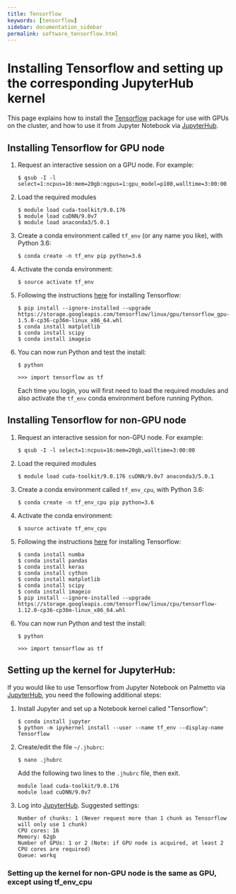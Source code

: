 ```yaml
---
title: Tensorflow
keywords: [tensorflow]
sidebar: documentation_sidebar
permalink: software_tensorflow.html
---
```


# Installing Tensorflow and setting up the corresponding JupyterHub kernel

This page explains how to install the [Tensorflow](https://www.tensorflow.org/)
package for use with GPUs on the cluster,
and how to use it from Jupyter Notebook via [JupyterHub](https://www.palmetto.clemson.edu/palmetto/jupyterhub_index.html).

## Installing Tensorflow for GPU node

1. Request an interactive session on a GPU node. For example:

   ```
   $ qsub -I -l select=1:ncpus=16:mem=20gb:ngpus=1:gpu_model=p100,walltime=3:00:00
   ```

1. Load the required modules

   ```
   $ module load cuda-toolkit/9.0.176
   $ module load cuDNN/9.0v7
   $ module load anaconda3/5.0.1
   ```

1. Create a conda environment called `tf_env` (or any name you like), with Python 3.6:

   ```
   $ conda create -n tf_env pip python=3.6
   ```

1. Activate the conda environment:

   ```
   $ source activate tf_env
   ```

1. Following the instructions [here](https://www.tensorflow.org/install/install_linux#installing_with_anaconda) for installing Tensorflow:

   ```
   $ pip install --ignore-installed --upgrade https://storage.googleapis.com/tensorflow/linux/gpu/tensorflow_gpu-1.5.0-cp36-cp36m-linux_x86_64.whl
   $ conda install matplotlib
   $ conda install scipy
   $ conda install imageio
   ```

1. You can now run Python and test the install:

   ```
   $ python

   >>> import tensorflow as tf
   ```

   Each time you login, you will first need to load the required modules
   and also activate the `tf_env` conda environment before
   running Python.

## Installing Tensorflow for non-GPU node

1. Request an interactive session for non-GPU node. For example:

   ```
   $ qsub -I -l select=1:ncpus=16:mem=20gb,walltime=3:00:00
   ```

1. Load the required modules

   ```
   $ module load cuda-toolkit/9.0.176 cuDNN/9.0v7 anaconda3/5.0.1
   ```

1. Create a conda environment called `tf_env_cpu`, with Python 3.6:

   ```
   $ conda create -n tf_env_cpu pip python=3.6
   ```

1. Activate the conda environment:

   ```
   $ source activate tf_env_cpu
   ```

1. Following the instructions [here](https://www.tensorflow.org/install/install_linux#installing_with_anaconda) for installing Tensorflow:

   ```
   $ conda install numba
   $ conda install pandas
   $ conda install keras
   $ conda install cython
   $ conda install matplotlib
   $ conda install scipy
   $ conda install imageio   
   $ pip install --ignore-installed --upgrade https://storage.googleapis.com/tensorflow/linux/cpu/tensorflow-1.12.0-cp36-cp36m-linux_x86_64.whl   
   ```

1. You can now run Python and test the install:

   ```
   $ python

   >>> import tensorflow as tf
   ```
   
## Setting up the kernel for JupyterHub:

If you would like to use Tensorflow from Jupyter Notebook on Palmetto via
[JupyterHub](palmetto.clemson.edu/jupyterhub), you need the following additional steps:

1. Install Jupyter and set up a Notebook kernel called "Tensorflow":

   ```
   $ conda install jupyter
   $ python -m ipykernel install --user --name tf_env --display-name Tensorflow
   ```

1. Create/edit the file `~/.jhubrc`:

   ```
   $ nano .jhubrc
   ```

   Add the following two lines to the `.jhubrc` file, then exit.

   ```
   module load cuda-toolkit/9.0.176
   module load cuDNN/9.0v7
   ```

1. Log into [JupyterHub](https://www.palmetto.clemson.edu/jupyterhub). Suggested settings:

   ```
   Number of chunks: 1 (Never request more than 1 chunk as Tensorflow will only use 1 chunk)
   CPU cores: 16
   Memory: 62gb
   Number of GPUs: 1 or 2 (Note: if GPU node is acquired, at least 2 CPU cores are required)
   Queue: workq
   ```

### Setting up the kernel for non-GPU node is the same as GPU, except using tf_env_cpu
